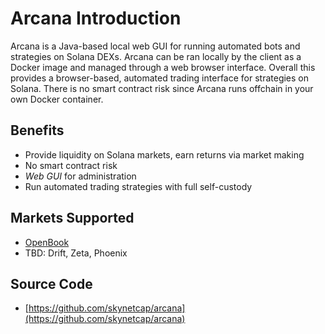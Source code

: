 # Arcana Introduction

Arcana is a Java-based local web GUI for running automated bots and strategies on Solana DEXs. Arcana can be ran locally by the client as a Docker image and managed through a web browser interface. Overall this provides a browser-based, automated trading interface for strategies on Solana. There is no smart contract risk since Arcana runs offchain in your own Docker container.

## Benefits

- Provide liquidity on Solana markets, earn returns via market making
- No smart contract risk
- *Web GUI* for administration
- Run automated trading strategies with full self-custody

## Markets Supported

- [OpenBook](https://github.com/openbook-dex)
- TBD: Drift, Zeta, Phoenix

## Source Code

- [https://github.com/skynetcap/arcana](https://github.com/skynetcap/arcana)